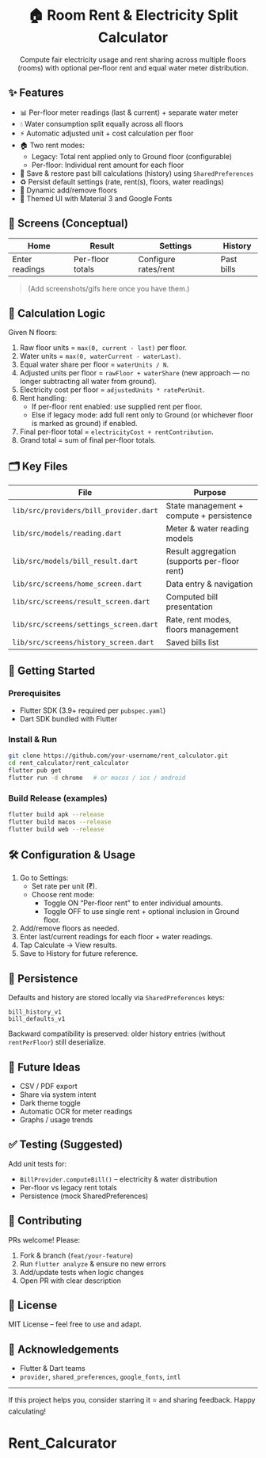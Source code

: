 <div align="center">

# 🏠 Room Rent & Electricity Split Calculator

Compute fair electricity usage and rent sharing across multiple floors (rooms) with optional per‑floor rent and equal water meter distribution.

</div>

## ✨ Features

- 📊 Per-floor meter readings (last & current) + separate water meter
- 💧 Water consumption split equally across all floors
- ⚡ Automatic adjusted unit + cost calculation per floor
- 🏠 Two rent modes:
	- Legacy: Total rent applied only to Ground floor (configurable)
	- Per-floor: Individual rent amount for each floor
- 💾 Save & restore past bill calculations (history) using `SharedPreferences`
- ♻️ Persist default settings (rate, rent(s), floors, water readings)
- 🧮 Dynamic add/remove floors
- 🎨 Themed UI with Material 3 and Google Fonts

## 📸 Screens (Conceptual)
| Home | Result | Settings | History |
|------|--------|----------|---------|
| Enter readings | Per-floor totals | Configure rates/rent | Past bills |

> (Add screenshots/gifs here once you have them.)

## 🧠 Calculation Logic

Given N floors:

1. Raw floor units = `max(0, current - last)` per floor.
2. Water units = `max(0, waterCurrent - waterLast)`.
3. Equal water share per floor = `waterUnits / N`.
4. Adjusted units per floor = `rawFloor + waterShare` (new approach — no longer subtracting all water from ground).
5. Electricity cost per floor = `adjustedUnits * ratePerUnit`.
6. Rent handling:
	 - If per-floor rent enabled: use supplied rent per floor.
	 - Else if legacy mode: add full rent only to Ground (or whichever floor is marked as ground) if enabled.
7. Final per-floor total = `electricityCost + rentContribution`.
8. Grand total = sum of final per-floor totals.

## 🗂 Key Files

| File | Purpose |
|------|---------|
| `lib/src/providers/bill_provider.dart` | State management + compute + persistence |
| `lib/src/models/reading.dart` | Meter & water reading models |
| `lib/src/models/bill_result.dart` | Result aggregation (supports per-floor rent) |
| `lib/src/screens/home_screen.dart` | Data entry & navigation |
| `lib/src/screens/result_screen.dart` | Computed bill presentation |
| `lib/src/screens/settings_screen.dart` | Rate, rent modes, floors management |
| `lib/src/screens/history_screen.dart` | Saved bills list |

## 🚀 Getting Started

### Prerequisites
- Flutter SDK (3.9+ required per `pubspec.yaml`)
- Dart SDK bundled with Flutter

### Install & Run
```bash
git clone https://github.com/your-username/rent_calculator.git
cd rent_calculator/rent_calculator
flutter pub get
flutter run -d chrome   # or macos / ios / android
```

### Build Release (examples)
```bash
flutter build apk --release
flutter build macos --release
flutter build web --release
```

## 🛠 Configuration & Usage

1. Go to Settings:
	 - Set rate per unit (₹).
	 - Choose rent mode:
		 - Toggle ON “Per-floor rent” to enter individual amounts.
		 - Toggle OFF to use single rent + optional inclusion in Ground floor.
2. Add/remove floors as needed.
3. Enter last/current readings for each floor + water readings.
4. Tap Calculate → View results.
5. Save to History for future reference.

## 💾 Persistence
Defaults and history are stored locally via `SharedPreferences` keys:
```
bill_history_v1
bill_defaults_v1
```
Backward compatibility is preserved: older history entries (without `rentPerFloor`) still deserialize.

## 🔄 Future Ideas
- CSV / PDF export
- Share via system intent
- Dark theme toggle
- Automatic OCR for meter readings
- Graphs / usage trends

## ✅ Testing (Suggested)
Add unit tests for:
- `BillProvider.computeBill()` – electricity & water distribution
- Per-floor vs legacy rent totals
- Persistence (mock SharedPreferences)

## 🤝 Contributing
PRs welcome! Please:
1. Fork & branch (`feat/your-feature`)
2. Run `flutter analyze` & ensure no new errors
3. Add/update tests when logic changes
4. Open PR with clear description

## 📄 License
MIT License – feel free to use and adapt.

## 🙏 Acknowledgements
- Flutter & Dart teams
- `provider`, `shared_preferences`, `google_fonts`, `intl`

---
If this project helps you, consider starring it ⭐ and sharing feedback. Happy calculating!
# Rent_Calcurator
